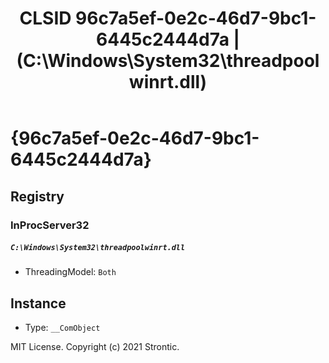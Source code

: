 ﻿---
title: "CLSID 96c7a5ef-0e2c-46d7-9bc1-6445c2444d7a | (C:\\Windows\\System32\\threadpoolwinrt.dll)"
excerpt: What is COM-Object CLSID 96c7a5ef-0e2c-46d7-9bc1-6445c2444d7a?
---

# {96c7a5ef-0e2c-46d7-9bc1-6445c2444d7a}


## Registry


### InProcServer32

##### `C:\Windows\System32\threadpoolwinrt.dll`
* ThreadingModel: `Both`

## Instance

* Type: `__ComObject`

MIT License. Copyright (c) 2021 Strontic.


